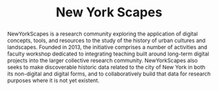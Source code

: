 ---
pid: nyscapes
title: New York Scapes
category: Other
tags:
- Urban Humanities
abstract: NewYorkScapes is a research community exploring the application of digital
  concepts, tools, and resources to the study of the history of urban cultures and
  landscapes. Founded in 2013, the initiative comprises a number of activities and
  faculty workshop dedicated to integrating teaching built around long-term digital
  projects into the larger collective research community. NewYorkScapes also seeks
  to make discoverable historic data related to the city of New York in both its non-digital
  and digital forms, and to collaboratively build that data for research purposes
  where it is not yet existent.
pis:
- wolf
- augst
link: https://newyorkscapes.org/
local_image: nyscapes.jpg
original_img: https://newyorkscapes.org/wp-content/themes/sink_nyscapes/images/logo.png
layout: project
---